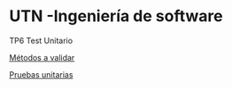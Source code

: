 # UTN -Ingeniería de software
TP6 Test Unitario

[Métodos a validar](https://github.com/marcioflo/ingsoftTP6/blob/master/src/main/java/com/facultad/ingsoft/entities/Carrito.java)

[Pruebas unitarias](https://github.com/marcioflo/ingsoftTP6/blob/master/src/test/java/com/facultad/ingsoft/entities/CarritoTest.java)
